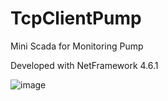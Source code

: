 # TcpClientPump
Mini Scada for Monitoring Pump

Developed with NetFramework 4.6.1


![image](https://user-images.githubusercontent.com/71134910/124839954-355bdf80-df60-11eb-9e80-75f5d6dc51ae.png)
